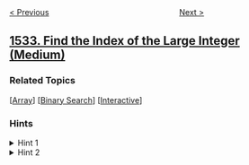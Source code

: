 <!--|This file generated by command(leetcode description); DO NOT EDIT.    |-->
<!--+----------------------------------------------------------------------+-->
<!--|@author    openset <openset.wang@gmail.com>                           |-->
<!--|@link      https://github.com/openset                                 |-->
<!--|@home      https://github.com/openset/leetcode                        |-->
<!--+----------------------------------------------------------------------+-->

[< Previous](../the-most-recent-three-orders "The Most Recent Three Orders")
　　　　　　　　　　　　　　　　
[Next >](../count-good-triplets "Count Good Triplets")

## [1533. Find the Index of the Large Integer (Medium)](https://leetcode.com/problems/find-the-index-of-the-large-integer "找到最大整数的索引")



### Related Topics
  [[Array](../../tag/array/README.md)]
  [[Binary Search](../../tag/binary-search/README.md)]
  [[Interactive](../../tag/interactive/README.md)]

### Hints
<details>
<summary>Hint 1</summary>
Do a binary search over the array, exclude the half of the array that doesn't contain the largest number.
</details>

<details>
<summary>Hint 2</summary>
Keep shrinking the search space till it reaches the size of 2 where you can easily determine which one has the largest integer.
</details>
